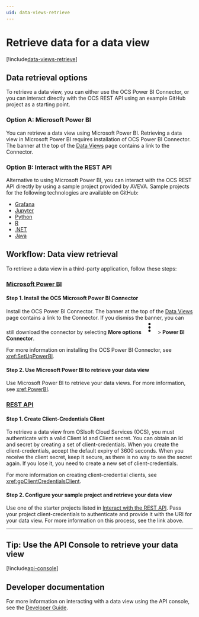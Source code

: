```yaml
---
uid: data-views-retrieve
---
```


# Retrieve data for a data view

[!include[data-views-retrieve](../../_includes/data-views-retrieve.md)]

## Data retrieval options

To retrieve a data view, you can either use the OCS Power BI Connector, or you can interact directly with the OCS REST API using an example GitHub project as a starting point.

### Option A: Microsoft Power BI

You can retrieve a data view using Microsoft Power BI. Retrieving a data view in Microsoft Power BI requires installation of OCS Power BI Connector. The banner at the top of the [Data Views](xref:CreateDataView) page contains a link to the Connector.

### Option B: Interact with the REST API

Alternative to using Microsoft Power BI, you can interact with the OCS REST API directly by using a sample project provided by AVEVA. Sample projects for the following technologies are available on GitHub:

- [Grafana](https://github.com/osisoft/sample-adh-grafana-nodejs)
- [Jupyter](https://github.com/osisoft/sample-adh-data_views_jupyter-python)
- [Python](https://github.com/osisoft/sample-adh-data_views-python)
- [R](https://github.com/osisoft/sample-adh-data_views_r-r)
- [.NET](https://github.com/osisoft/sample-adh-data_views-dotnet)
- [Java](https://github.com/osisoft/sample-adh-data_views-java)

## Workflow: Data view retrieval

To retrieve a data view in a third-party application, follow these steps:

### [Microsoft Power BI](#tab/tabid-1)

#### Step 1. Install the OCS Microsoft Power BI Connector

Install the OCS Power BI Connector. The banner at the top of the [Data Views](xref:CreateDataView) page contains a link to the Connector. If you dismiss the banner, you can still download the connector by selecting **More options** ![more options](../../_icons/default/dots-vertical.svg) > **Power BI Connector**.

For more information on installing the OCS Power BI Connector, see <xref:SetUpPowerBI>.

#### Step 2. Use Microsoft Power BI to retrieve your data view

Use Microsoft Power BI to retrieve your data views. For more information, see <xref:PowerBI>.

### [REST API](#tab/tabid-2)

#### Step 1. Create Client-Credentials Client

To retrieve a data view from OSIsoft Cloud Services (OCS), you must authenticate with a valid Client Id and Client secret. You can obtain an Id and secret by creating a set of client-credentials. When you create the client-credentials, accept the default expiry of 3600 seconds. When you receive the client secret, keep it secure, as there is no way to see the secret again. If you lose it, you need to create a new set of client-credentials.

For more information on creating client-credential clients, see <xref:gpClientCredentialsClient>.

#### Step 2. Configure your sample project and retrieve your data view

Use one of the starter projects listed in [Interact with the REST API](#interact-with-the-rest-api). Pass your project client-credentials to authenticate and provide it with the URI for your data view. For more information on this process, see the link above.

***

## Tip: Use the API Console to retrieve your data view

[!include[api-console](_includes/api-console.md)]

## Developer documentation

For more information on interacting with a data view using the API console, see the [Developer Guide](xref:DataViewsOverview).